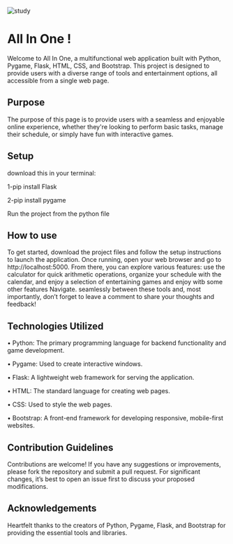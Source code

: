 ![study](https://github.com/Amedamin/My_Project/assets/138765878/403c643b-5bea-42b6-9e23-de1fd985729d)

# All In One !
Welcome to All In One, a multifunctional web application built with Python, Pygame, Flask, HTML, CSS, and Bootstrap. This project is designed to provide users with a diverse range of tools and entertainment options, all accessible from a single web page.

## Purpose 
The purpose of this page is to provide users with a seamless and enjoyable online experience, whether they're looking to perform basic tasks, manage their schedule, or simply have fun with interactive games.

## Setup
download this in your terminal:

1-pip install Flask

2-pip install pygame

Run the project from the python file

## How to use
To get started, download the project files and follow the setup instructions to launch the application. Once running, open your web browser and go to http://localhost:5000. From there, you can explore various features: use the calculator for quick arithmetic operations, organize your schedule with the calendar, and enjoy a selection of entertaining games and enjoy witb some other features Navigate. seamlessly between these tools and, most importantly, don’t forget to leave a comment to share your thoughts and feedback!

## Technologies Utilized
•	Python: The primary programming language for backend functionality and game development.

•	Pygame: Used to create interactive windows.

•	Flask: A lightweight web framework for serving the application.

•	HTML: The standard language for creating web pages.

•	CSS: Used to style the web pages.

•	Bootstrap: A front-end framework for developing responsive, mobile-first websites.

## Contribution Guidelines
Contributions are welcome! If you have any suggestions or improvements, please fork the repository and submit a pull request. For significant changes, it’s best to open an issue first to discuss your proposed modifications.

## Acknowledgements
Heartfelt thanks to the creators of Python, Pygame, Flask, and Bootstrap for providing the essential tools and libraries.
